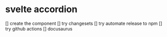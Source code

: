 # svelte accordion

[] create the component
[] try changesets
[] try automate release to npm
[] try github actions
[] docusaurus
